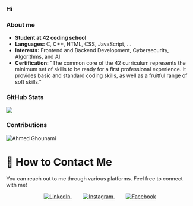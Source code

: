 ### Hi
### About me

- **Student at 42 coding school** 
- **Languages:** C, C++, HTML, CSS, JavaScript, ...
- **Interests:** Frontend and Backend Development, Cybersecurity, Algorithms, and AI
- **Certification:** "The common core of the 42 curriculum represents the minimum set of skills to be ready for a first professional experience. It provides basic and standard coding skills, as well as a fruitful range of soft skills."

### GitHub Stats

<a href="https://github.com/aghounami/github-readme-stats"><img align="center" src="https://github-readme-stats.vercel.app/api/top-langs/?username=aghounami&layout=compact&theme=buefy&hide_border=true" /></a>

### Contributions

<img align="center" src="https://github-readme-stats.vercel.app/api?username=aghounami&show_icons=true&locale=en&theme=dark&bg_color=000000" alt="Ahmed Ghounami" />

# 📣 How to Contact Me

You can reach out to me through various platforms. Feel free to connect with me!

<p align="center">
  <a href="" style="margin: 0 15px;">
    <img src="https://img.shields.io/badge/LinkedIn-0077B5?style=flat-square&logo=linkedin&logoColor=white" alt="LinkedIn">
  </a>
  <a href="" style="margin: 0 15px;">
    <img src="https://img.shields.io/badge/Instagram-E4405F?style=flat-square&logo=instagram&logoColor=white" alt="Instagram">
  </a>
  <a href="" style="margin: 0 15px;">
    <img src="https://img.shields.io/badge/Facebook-1877F2?style=flat-square&logo=facebook&logoColor=white" alt="Facebook">
  </a>
</p>

